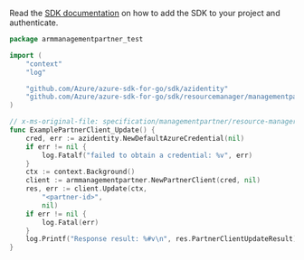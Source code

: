 Read the [SDK documentation](https://github.com/Azure/azure-sdk-for-go/blob/sdk%2Fresourcemanager%2Fmanagementpartner%2Farmmanagementpartner%2Fv0.2.1/sdk/resourcemanager/managementpartner/armmanagementpartner/README.md) on how to add the SDK to your project and authenticate.

```go
package armmanagementpartner_test

import (
	"context"
	"log"

	"github.com/Azure/azure-sdk-for-go/sdk/azidentity"
	"github.com/Azure/azure-sdk-for-go/sdk/resourcemanager/managementpartner/armmanagementpartner"
)

// x-ms-original-file: specification/managementpartner/resource-manager/Microsoft.ManagementPartner/preview/2018-02-01/examples/PatchPartnerDetails.json
func ExamplePartnerClient_Update() {
	cred, err := azidentity.NewDefaultAzureCredential(nil)
	if err != nil {
		log.Fatalf("failed to obtain a credential: %v", err)
	}
	ctx := context.Background()
	client := armmanagementpartner.NewPartnerClient(cred, nil)
	res, err := client.Update(ctx,
		"<partner-id>",
		nil)
	if err != nil {
		log.Fatal(err)
	}
	log.Printf("Response result: %#v\n", res.PartnerClientUpdateResult)
}
```
